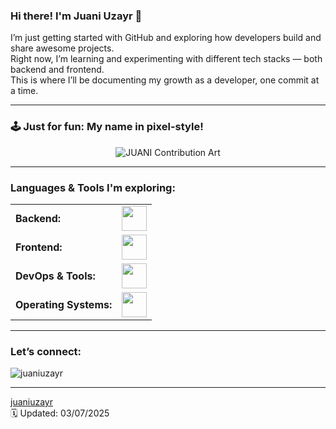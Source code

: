 <link rel="stylesheet" type='text/css' href="https://cdn.jsdelivr.net/gh/devicons/devicon@latest/devicon.min.css" />

### Hi there! I'm Juani Uzayr 👋

I’m just getting started with GitHub and exploring how developers build and share awesome projects.  
Right now, I’m learning and experimenting with different tech stacks — both backend and frontend.  
This is where I’ll be documenting my growth as a developer, one commit at a time.

---

<h3 align="left">🕹️ Just for fun: My name in pixel-style!</h3>
<p align="center">
  <img src="https://raw.githubusercontent.com/juaniuzayr/juaniuzayr/main/juani_contribution_art.png" alt="JUANI Contribution Art" />
</p>

---

<h3 align="left">Languages & Tools I'm exploring:</h3>
<table>
    <tr>
        <td style="font-weight: bold;">Backend:</td>
        <td><img height="40" src="https://skillicons.dev/icons?i=php,java,cs,python,nodejs,spring,laravel"/></td>
    </tr>
    <tr>
        <td style="font-weight: bold;">Frontend:</td>
        <td><img height="40" src="https://skillicons.dev/icons?i=html,css,sass,js,ts,react,bootstrap"/></td>
    </tr>
    <tr>
        <td style="font-weight: bold;">DevOps & Tools:</td>
        <td><img height="40" src="https://skillicons.dev/icons?i=docker,kubernetes,git,vscode"/></td>
    </tr>
    <tr>
        <td style="font-weight: bold;">Operating Systems:</td>
        <td><img height="40" src="https://skillicons.dev/icons?i=windows,ubuntu"/></td>
    </tr>
</table>

---

<h3 align="left">Let’s connect:</h3>
<p align="left">
<a href="https://twitter.com/juaniofficial_" target="blank"><i class="devicon-twitter-original" style="font-size: 40px;"></i></a>
<a href="https://www.linkedin.com/in/juaniuzayr/" target="blank"><i class="devicon-linkedin-plain colored" style="font-size: 40px;"></i></a>
</p>

<p align="left"> <img src="https://komarev.com/ghpvc/?username=juaniuzayr&label=Profile%20views&color=0e75b6&style=flat" alt="juaniuzayr" /> </p>

---

[juaniuzayr](https://github.com/juaniuzayr)  
🗓️ Updated: 03/07/2025
